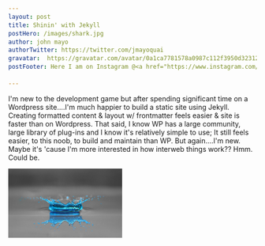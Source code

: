 ```yaml
---
layout: post
title: Shinin' with Jekyll
postHero: /images/shark.jpg
author: john mayo
authorTwitter: https://twitter.com/jmayoquai
gravatar:  https://gravatar.com/avatar/0a1ca7781578a0987c112f3950d32312?s=80   
postFooter: Here I am on Instagram @<a href="https://www.instagram.com/jmayoquai/">jmayoquai</a>

---
```


 I'm new to the development game but after spending significant time on a Wordpress site....I'm much happier to build a static site using Jekyll. Creating formatted content & layout w/ frontmatter feels easier & site is  faster than on Wordpress. That said, I know WP has a large community,  large library of plug-ins and I know it's relatively simple to use; It still feels easier, to this noob, to build and maintain than WP. But again....I'm new. Maybe it's 'cause I'm more interested in how interweb things work?? Hmm. Could be. 

<img class="pull-left" src="/images/waterdroplet.jpg" alt="mondays" style="height: 10em;">